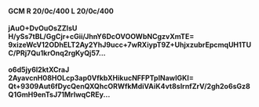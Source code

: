 #### GCM R 20/0c/400 L 20/0c/400
**jAuO+DvOuOsZZIsU**<br/>**H/ySs7tBL/GgCjr+cGii/JhnY6DcOVOOWbNCgzvXmTE=**<br/>**9xizeWcV12ODhELT2Ay2YhJ9ucc+7wRXiypT9Z+UhjxzubrEpcmqUH1TUC/PRj7Qu1krOnq2rgKyQj57...**<br/><br/>
**o6d5jy6l2ktXCraJ**<br/>**2AyavcnH08HOLcp3ap0VfkbXHikucNFFPTplNawlGKI=**<br/>**Qt+9309Aut6fDycQenQXQhcORWfkMdiVAiK4vt8sIrnfZrV/2gh2o6sGz8Q1GmH9enTsJ71MrlwqCREy...**